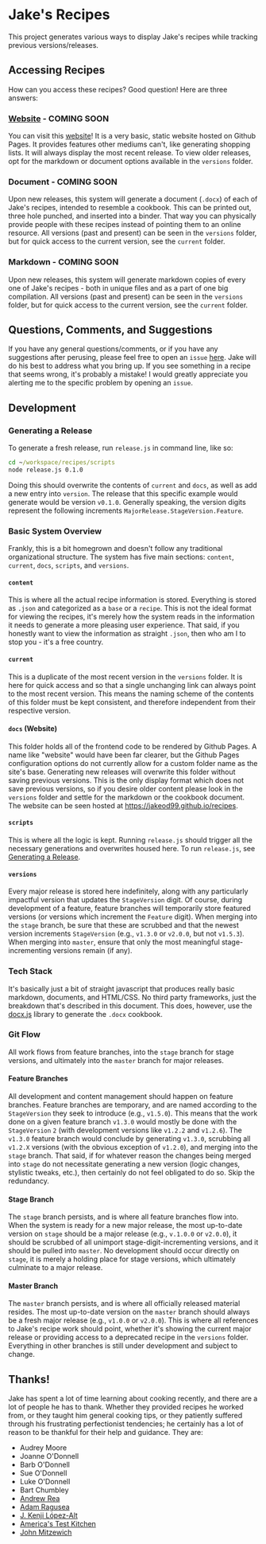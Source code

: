 # Jake's Recipes
This project generates various ways to display Jake's recipes while tracking 
previous versions/releases.

## Accessing Recipes
How can you access these recipes? Good question! Here are three answers:

### [Website](https://jakeod99.github.io/recipes) - COMING SOON
You can visit this [website](https://jakeod99.github.io/recipes)! It is a very 
basic, static website hosted on Github Pages. It provides features other 
mediums can't, like generating shopping lists. It will always display the most 
recent release. To view older releases, opt for the markdown or document 
options available in the `versions` folder.

### Document - COMING SOON
Upon new releases, this system will generate a document (`.docx`) of each of 
Jake's recipes, intended to resemble a cookbook. This can be printed out, 
three hole punched, and inserted into a binder. That way you can physically 
provide people with these recipes instead of pointing them to an online 
resource. All versions (past and present) can be seen in the `versions` 
folder, but for quick access to the current version, see the `current` folder. 

### Markdown - COMING SOON
Upon new releases, this system will generate markdown copies of every one of 
Jake's recipes - both in unique files and as a part of one big compilation. 
All versions (past and present) can be seen in the `versions` folder, but for 
quick access to the current version, see the `current` folder. 

## Questions, Comments, and Suggestions
If you have any general questions/comments, or if you have any suggestions 
after perusing, please feel free to open an `issue` 
[here](https://github.com/jakeod99/recipes/issues). Jake will do his best to 
address what you bring up. If you see something in a recipe that seems wrong, 
it's probably a mistake! I would greatly appreciate you alerting me to the 
specific problem by opening an `issue`.

## Development

### <a name="gar"></a>Generating a Release
To generate a fresh release, run `release.js` in command line, like 
so: 
```cmd
cd ~/workspace/recipes/scripts
node release.js 0.1.0
```
Doing this should overwrite the contents of `current` and `docs`, as well 
as add a new entry into `version`. The release that this specific example 
would generate would be version `v0.1.0`. Generally speaking, the version 
digits represent the following increments `MajorRelease.StageVersion.Feature`. 

### Basic System Overview
Frankly, this is a bit homegrown and doesn't follow any traditional 
organizational structure. The system has five main sections: `content`, 
`current`, `docs`, `scripts`, and `versions`.

#### `content`
This is where all the actual recipe information is stored. Everything is 
stored as `.json` and categorized as a `base` or a `recipe`. This is not the 
ideal format for viewing the recipes, it's merely how the system reads in the 
information it needs to generate a more pleasing user experience. That said, 
if you honestly want to view the information as straight `.json`, then who am 
I to stop you - it's a free country.

#### `current`
This is a duplicate of the most recent version in the `versions` folder. It is 
here for quick access and so that a single unchanging link can always point to 
the most recent version. This means the naming scheme of the contents of this 
folder must be kept consistent, and therefore independent from their 
respective version.

#### `docs` (Website)
This folder holds all of the frontend code to be rendered by Github Pages. 
A name like "website" would have been far clearer, but the Github Pages 
configuration options do not currently allow for a custom folder name as the 
site's base. Generating new releases will overwrite this folder without saving 
previous versions. This is the only display format which does not save 
previous versions, so if you desire older content please look in the 
`versions` folder and settle for the markdown or the cookbook document. The 
website can be seen hosted at https://jakeod99.github.io/recipes.

#### `scripts`
This is where all the logic is kept. Running `release.js` should 
trigger all the necessary generations and overwrites housed here. To run 
`release.js`, see [Generating a Release](#gar).

#### `versions`
Every major release is stored here indefinitely, along with any particularly 
impactful version that updates the `StageVersion` digit. Of course, during 
development of a feature, feature branches will temporarily store featured 
versions (or versions which increment the `Feature` digit). When merging into 
the `stage` branch, be sure that these are scrubbed and that the newest 
version increments `StageVersion` (e.g., `v1.3.0` or `v2.0.0`, but not 
`v1.5.3`). When merging into `master`, ensure that only the most meaningful 
stage-incrementing versions remain (if any).

### Tech Stack
It's basically just a bit of straight javascript that produces really basic 
markdown, documents, and HTML/CSS. No third party frameworks, just the 
breakdown that's described in this document. This does, however, use the 
[docx.js](https://docx.js.org/api/) library to generate the `.docx` cookbook. 

### Git Flow
All work flows from feature branches, into the `stage` branch for stage 
versions, and ultimately into the `master` branch for major releases.

#### Feature Branches
All development and content management should happen on feature branches. 
Feature branches are temporary, and are named according to the `StageVersion` 
they seek to introduce (e.g., `v1.5.0`). This means that the work done on a 
given feature branch `v1.3.0` would mostly be done with the `StageVersion` `2` 
(with development versions like `v1.2.2` and `v1.2.6`). The `v1.3.0` 
feature branch would conclude by generating `v1.3.0`, scrubbing all `v1.2.X` 
versions (with the obvious exception of `v1.2.0`), and merging into the 
`stage` branch. That said, if for whatever reason the changes being merged 
into `stage` do not necessitate generating a new version (logic changes, 
stylistic tweaks, etc.), then certainly do not feel obligated to do so. Skip 
the redundancy. 

#### Stage Branch
The `stage` branch persists, and is where all feature branches flow into. When 
the system is ready for a new major release, the most up-to-date version on 
`stage` should be a major release (e.g., `v.1.0.0` or `v2.0.0`), it should be 
scrubbed of all unimport stage-digit-incrementing versions, and it should be 
pulled into `master`. No development should occur directly on `stage`, it is 
merely a holding place for stage versions, which ultimately culminate to a 
major release. 

#### Master Branch
The `master` branch persists, and is where all officially released material 
resides. The most up-to-date version on the `master` branch should always be a 
fresh major release (e.g., `v1.0.0` or `v2.0.0`). This is where all references 
to Jake's recipe work should point, whether it's showing the current major 
release or providing access to a deprecated recipe in the `versions` folder. 
Everything in other branches is still under development and subject to change. 

## Thanks!
Jake has spent a lot of time learning about cooking recently, and there are a 
lot of people he has to thank. Whether they provided recipes he worked from, 
or they taught him general cooking tips, or they patiently suffered 
through his frustrating perfectionist tendencies; he certainly has a lot of 
reason to be thankful for their help and guidance. They are:

- Audrey Moore
- Joanne O'Donnell
- Barb O'Donnell
- Sue O'Donnell
- Luke O'Donnell
- Bart Chumbley
- [Andrew Rea](https://www.youtube.com/user/bgfilms)
- [Adam Ragusea](https://www.youtube.com/user/aragusea)
- [J. Kenji López-Alt](https://www.youtube.com/c/JKenjiLopezAlt)
- [America's Test Kitchen](https://www.youtube.com/user/americastestkitchen)
- [John Mitzewich](https://www.youtube.com/user/foodwishes)